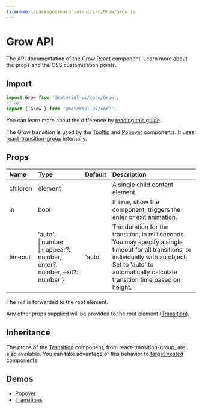 ```yaml
---
filename: /packages/material-ui/src/Grow/Grow.js
---
```


<!--- This documentation is automatically generated, do not try to edit it. -->

# Grow API

<p class="description">The API documentation of the Grow React component. Learn more about the props and the CSS customization points.</p>

## Import

```js
import Grow from '@material-ui/core/Grow';
// or
import { Grow } from '@material-ui/core';
```

You can learn more about the difference by [reading this guide](/guides/minimizing-bundle-size/).

The Grow transition is used by the [Tooltip](/components/tooltips/) and
[Popover](/components/popover/) components.
It uses [react-transition-group](https://github.com/reactjs/react-transition-group) internally.



## Props

| Name | Type | Default | Description |
|:-----|:-----|:--------|:------------|
| <span class="prop-name">children</span> | <span class="prop-type">element</span> |  | A single child content element. |
| <span class="prop-name">in</span> | <span class="prop-type">bool</span> |  | If `true`, show the component; triggers the enter or exit animation. |
| <span class="prop-name">timeout</span> | <span class="prop-type">'auto'<br>&#124;&nbsp;number<br>&#124;&nbsp;{ appear?: number, enter?: number, exit?: number }</span> | <span class="prop-default">'auto'</span> | The duration for the transition, in milliseconds. You may specify a single timeout for all transitions, or individually with an object.<br>Set to 'auto' to automatically calculate transition time based on height. |

The `ref` is forwarded to the root element.

Any other props supplied will be provided to the root element ([Transition](https://reactcommunity.org/react-transition-group/transition/#Transition-props)).

## Inheritance

The props of the [Transition](https://reactcommunity.org/react-transition-group/transition/#Transition-props) component, from react-transition-group, are also available.
You can take advantage of this behavior to [target nested components](/guides/api/#spread).

## Demos

- [Popover](/components/popover/)
- [Transitions](/components/transitions/)

